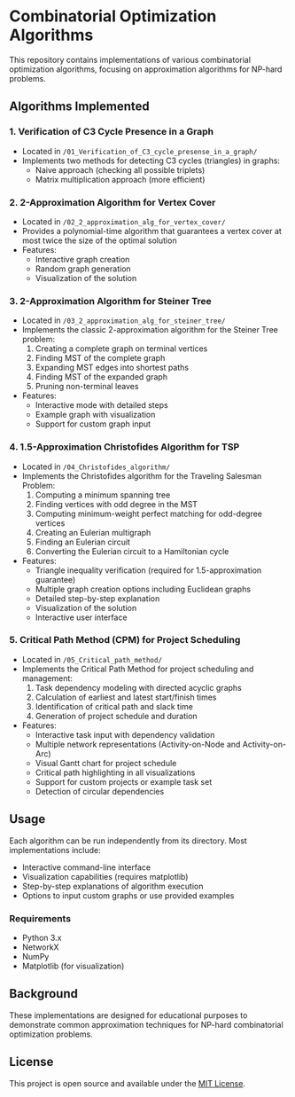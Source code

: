 # Combinatorial Optimization Algorithms

This repository contains implementations of various combinatorial optimization algorithms, focusing on approximation algorithms for NP-hard problems.

## Algorithms Implemented

### 1. Verification of C3 Cycle Presence in a Graph
- Located in `/01_Verification_of_C3_cycle_presense_in_a_graph/`
- Implements two methods for detecting C3 cycles (triangles) in graphs:
  - Naive approach (checking all possible triplets)
  - Matrix multiplication approach (more efficient)

### 2. 2-Approximation Algorithm for Vertex Cover
- Located in `/02_2_approximation_alg_for_vertex_cover/`
- Provides a polynomial-time algorithm that guarantees a vertex cover at most twice the size of the optimal solution
- Features:
  - Interactive graph creation
  - Random graph generation
  - Visualization of the solution

### 3. 2-Approximation Algorithm for Steiner Tree
- Located in `/03_2_approximation_alg_for_steiner_tree/`
- Implements the classic 2-approximation algorithm for the Steiner Tree problem:
  1. Creating a complete graph on terminal vertices
  2. Finding MST of the complete graph
  3. Expanding MST edges into shortest paths
  4. Finding MST of the expanded graph
  5. Pruning non-terminal leaves
- Features:
  - Interactive mode with detailed steps
  - Example graph with visualization
  - Support for custom graph input

### 4. 1.5-Approximation Christofides Algorithm for TSP
- Located in `/04_Christofides_algorithm/`
- Implements the Christofides algorithm for the Traveling Salesman Problem:
  1. Computing a minimum spanning tree
  2. Finding vertices with odd degree in the MST
  3. Computing minimum-weight perfect matching for odd-degree vertices
  4. Creating an Eulerian multigraph
  5. Finding an Eulerian circuit
  6. Converting the Eulerian circuit to a Hamiltonian cycle
- Features:
  - Triangle inequality verification (required for 1.5-approximation guarantee)
  - Multiple graph creation options including Euclidean graphs
  - Detailed step-by-step explanation
  - Visualization of the solution
  - Interactive user interface

### 5. Critical Path Method (CPM) for Project Scheduling
- Located in `/05_Critical_path_method/`
- Implements the Critical Path Method for project scheduling and management:
  1. Task dependency modeling with directed acyclic graphs
  2. Calculation of earliest and latest start/finish times
  3. Identification of critical path and slack time
  4. Generation of project schedule and duration
- Features:
  - Interactive task input with dependency validation
  - Multiple network representations (Activity-on-Node and Activity-on-Arc)
  - Visual Gantt chart for project schedule
  - Critical path highlighting in all visualizations
  - Support for custom projects or example task set
  - Detection of circular dependencies

## Usage

Each algorithm can be run independently from its directory. Most implementations include:

- Interactive command-line interface
- Visualization capabilities (requires matplotlib)
- Step-by-step explanations of algorithm execution
- Options to input custom graphs or use provided examples

### Requirements
- Python 3.x
- NetworkX
- NumPy
- Matplotlib (for visualization)

## Background

These implementations are designed for educational purposes to demonstrate common approximation techniques for NP-hard combinatorial optimization problems.

## License

This project is open source and available under the [MIT License](LICENSE).